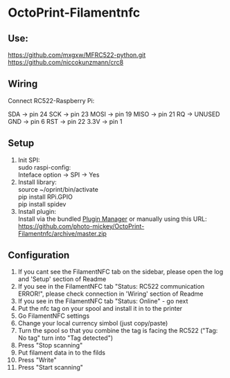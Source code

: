# OctoPrint-Filamentnfc

## Use: 

https://github.com/mxgxw/MFRC522-python.git    
https://github.com/niccokunzmann/crc8    

## Wiring

Connect RC522-Raspberry Pi:

SDA  -> pin 24
SCK  -> pin 23
MOSI -> pin 19
MISO -> pin 21
RQ   -> UNUSED
GND  -> pin 6
RST  -> pin 22
3.3V -> pin 1

## Setup

1. Init SPI:    
    sudo raspi-config:    
    Inteface option -> SPI ->  Yes    
2. Install library:    
    source ~/oprint/bin/activate    
    pip install RPi.GPIO    
    pip install spidev    
3. Install plugin:    
    Install via the bundled [Plugin Manager](https://github.com/foosel/OctoPrint/wiki/Plugin:-Plugin-Manager)
    or manually using this URL:
    https://github.com/photo-mickey/OctoPrint-Filamentnfc/archive/master.zip

## Configuration

1. If you cant see the FilamentNFC tab on the sidebar, please open the log and 'Setup' section of Readme    
2. If you see in the FilamentNFC tab "Status: RC522 communication ERROR!", please check connection in 'Wiring' section of Readme    
3. If you see in the FilamentNFC tab "Status: Online" - go next    
2. Put the nfc tag on your spool and install it in to the printer    
3. Go FilamentNFC settings    
4. Change your local currency simbol (just copy/paste)    
5. Turn the spool so that you combine the tag is facing the RC522 ("Tag: No tag" turn into "Tag detected")    
6. Press "Stop scanning"    
7. Put filament data in to the filds    
8. Press "Write"    
9. Press "Start scanning"    
